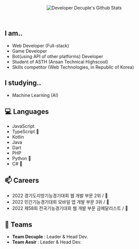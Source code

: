 

<div align="center">
 
  
![Developer Decuple's Github Stats](https://github-readme-stats.vercel.app/api?username=playerdecuple&show_icons=true&title_color=f44&icon_color=f44)
  
  <br>
  
</div>


## I am..
 * Web Developer (Full-stack)
 * Game Developer
 * Bot(using API of other platforms) Developer
 * Student of ASTH (Ansan Technical Highscool)
 * Skills competitor (Web Technologies, in Republic of Korea)

## I studying..
 * Machine Learning (AI)


## 💻 Languages

* JavaScript
* TypeScript 🌱
* Kotlin
* Java
* Dart
* PHP
* Python 🌱
* C# 🌱


## 📫 Careers
* 2022 경기도지방기능경기대회 웹 개발 부문 2위 / 🥈
* 2022 민간기능경기대회 모바일 앱 개발 부문 3위 / 🥉
* 2022 제58회 전국기능경기대회 웹 개발 부문 금메달리스트 / 🥇


## 👯 Teams
* **Team Decuple** : Leader & Head Dev.
* **Team Aesir** : Leader & Head Dev.




<!--
**playerdecuple/playerdecuple** is a ✨ _special_ ✨ repository because its `README.md` (this file) appears on your GitHub profile.

Here are some ideas to get you started:

- 🔭 I’m currently working on ...
- 🌱 I’m currently learning ...
- 👯 I’m looking to collaborate on ...
- 🤔 I’m looking for help with ...
- 💬 Ask me about ...
- 📫 How to reach me: ...
- 😄 Pronouns: ...
- ⚡ Fun fact: ...
-->

